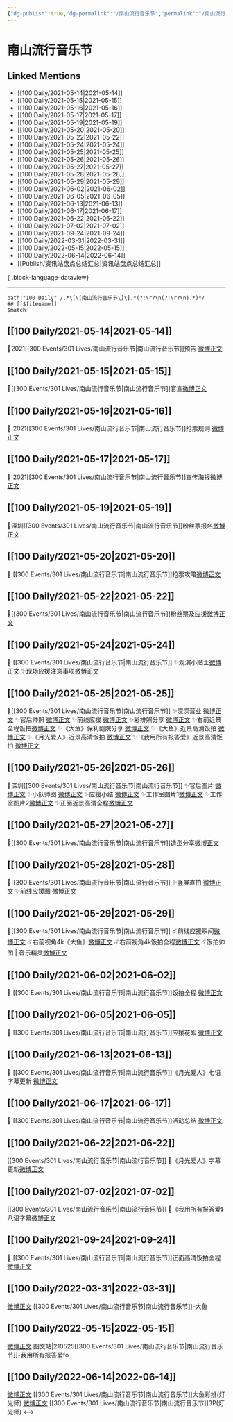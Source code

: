 ```yaml
---
{"dg-publish":true,"dg-permalink":"/南山流行音乐节","permalink":"/南山流行音乐节/","title":"南山流行音乐节","tags":[null],"created":"2022-11-17T21:27:50.000+08:00","updated":"2023-08-24T18:43:54.592+08:00"}
---
```


# 南山流行音乐节

## Linked Mentions
- [[100 Daily/2021-05-14\|2021-05-14]]
- [[100 Daily/2021-05-15\|2021-05-15]]
- [[100 Daily/2021-05-16\|2021-05-16]]
- [[100 Daily/2021-05-17\|2021-05-17]]
- [[100 Daily/2021-05-19\|2021-05-19]]
- [[100 Daily/2021-05-20\|2021-05-20]]
- [[100 Daily/2021-05-22\|2021-05-22]]
- [[100 Daily/2021-05-24\|2021-05-24]]
- [[100 Daily/2021-05-25\|2021-05-25]]
- [[100 Daily/2021-05-26\|2021-05-26]]
- [[100 Daily/2021-05-27\|2021-05-27]]
- [[100 Daily/2021-05-28\|2021-05-28]]
- [[100 Daily/2021-05-29\|2021-05-29]]
- [[100 Daily/2021-06-02\|2021-06-02]]
- [[100 Daily/2021-06-05\|2021-06-05]]
- [[100 Daily/2021-06-13\|2021-06-13]]
- [[100 Daily/2021-06-17\|2021-06-17]]
- [[100 Daily/2021-06-22\|2021-06-22]]
- [[100 Daily/2021-07-02\|2021-07-02]]
- [[100 Daily/2021-09-24\|2021-09-24]]
- [[100 Daily/2022-03-31\|2022-03-31]]
- [[100 Daily/2022-05-15\|2022-05-15]]
- [[100 Daily/2022-06-14\|2022-06-14]]
- [[Publish/资讯站盘点总结汇总\|资讯站盘点总结汇总]]

{ .block-language-dataview}

---

```expander
path:"100 Daily" /.*\[\[南山流行音乐节\]\].*(?:\r?\n(?!\r?\n).*)*/
## [[$filename]]
$match
```
## [[100 Daily/2021-05-14\|2021-05-14]]
🌟2021[[300 Events/301 Lives/南山流行音乐节\|南山流行音乐节]]预告 [微博正文](https://m.weibo.cn/6466290670/4636844576735672)

## [[100 Daily/2021-05-15\|2021-05-15]]
🍃[[300 Events/301 Lives/南山流行音乐节\|南山流行音乐节]]官宣[微博正文](https://m.weibo.cn/6466290670/4637209384193048)
## [[100 Daily/2021-05-16\|2021-05-16]]
🌟 2021[[300 Events/301 Lives/南山流行音乐节\|南山流行音乐节]]抢票规则 [微博正文](https://m.weibo.cn/6466290670/4637608593851972)

## [[100 Daily/2021-05-17\|2021-05-17]]
🌻 2021[[300 Events/301 Lives/南山流行音乐节\|南山流行音乐节]]宣传海报[微博正文](https://m.weibo.cn/6466290670/4637890779285192)

## [[100 Daily/2021-05-19\|2021-05-19]]
🌟深圳[[300 Events/301 Lives/南山流行音乐节\|南山流行音乐节]]粉丝票报名[微博正文](https://m.weibo.cn/6466290670/4638615407168914)

## [[100 Daily/2021-05-20\|2021-05-20]]
💫 [[300 Events/301 Lives/南山流行音乐节\|南山流行音乐节]]抢票攻略[微博正文](https://m.weibo.cn/6466290670/4639075209052610)
## [[100 Daily/2021-05-22\|2021-05-22]]
🌾[[300 Events/301 Lives/南山流行音乐节\|南山流行音乐节]]粉丝票及应援[微博正文](https://m.weibo.cn/6466290670/4639593288172315)

## [[100 Daily/2021-05-24\|2021-05-24]]
🌻 [[300 Events/301 Lives/南山流行音乐节\|南山流行音乐节]]
✨观演小贴士[微博正文](https://weibo.com/detail/4640304864952734)
✨现场应援注意事项[微博正文](https://weibo.com/detail/4640313216598238)

## [[100 Daily/2021-05-25\|2021-05-25]]
🌟[[300 Events/301 Lives/南山流行音乐节\|南山流行音乐节]]
✨深深营业 [微博正文](https://weibo.com/6466290670/Kh7OWt0wF)
✨官后帅照 [微博正文](https://weibo.com/6466290670/Kh8YVzF45)
✨前线应援 [微博正文](https://weibo.com/6466290670/Kh7wkkRUL)
✨彩排照分享 [微博正文](https://weibo.com/6466290670/Kh8j9FU5k)
✨右前近景全程饭拍[微博正文](https://m.weibo.cn/6466290670/4640932732076231)
✨《大鱼》保利剧院分享 [微博正文](https://m.weibo.cn/6466290670/4640885406438536)
✨《大鱼》近景高清饭拍 [微博正文](https://m.weibo.cn/5516625428/4640916957036930)
✨《月光爱人》近景高清饭拍 [微博正文](https://m.weibo.cn/5516625428/4640884764710683)
✨《我用所有报答爱》近景高清饭拍 [微博正文](https://m.weibo.cn/5516625428/4640908736200740)
## [[100 Daily/2021-05-26\|2021-05-26]]
🌟深圳[[300 Events/301 Lives/南山流行音乐节\|南山流行音乐节]]
✨官后图片 [微博正文](https://m.weibo.cn/6466290670/4641124545465409)
✨小队帅图 [微博正文](https://m.weibo.cn/6466290670/4641231839167995)
✨应援小结 [微博正文](https://m.weibo.cn/6466290670/4641156568453737)
✨工作室图片1[微博正文](https://m.weibo.cn/6466290670/4641227754702936)
✨工作室图片2[微博正文](https://m.weibo.cn/6466290670/4641198016826850)
✨正面近景高清全程[微博正文](https://m.weibo.cn/6466290670/4641056849658888)
## [[100 Daily/2021-05-27\|2021-05-27]]
💫[[300 Events/301 Lives/南山流行音乐节\|南山流行音乐节]]造型分享[微博正文](https://m.weibo.cn/6466290670/4641443468286565)
## [[100 Daily/2021-05-28\|2021-05-28]]
🌟[[300 Events/301 Lives/南山流行音乐节\|南山流行音乐节]]
✨竖屏直拍 [微博正文](https://weibo.com/detail/4641905777051947)
✨前线应援图 [微博正文](https://weibo.com/detail/4641917055271641)
## [[100 Daily/2021-05-29\|2021-05-29]]
💫[[300 Events/301 Lives/南山流行音乐节\|南山流行音乐节]]
☄️前线应援瞬间[微博正文](https://m.weibo.cn/6466290670/4642185461369326)
☄️右前视角4k《大鱼》[微博正文](https://m.weibo.cn/6466290670/4642166024440572)
☄️右前视角4k饭拍全程[微博正文](https://m.weibo.cn/6466290670/4642162489431711)
☄️饭拍帅图 | 音乐精灵[微博正文](https://m.weibo.cn/6466290670/4642305158153740)

## [[100 Daily/2021-06-02\|2021-06-02]]
🌟 [[300 Events/301 Lives/南山流行音乐节\|南山流行音乐节]]饭拍全程 [微博正文](https://m.weibo.cn/6466290670/4643625034842330)
## [[100 Daily/2021-06-05\|2021-06-05]]
🌟 [[300 Events/301 Lives/南山流行音乐节\|南山流行音乐节]]应援花絮 [微博正文](https://m.weibo.cn/6466290670/4644722872160811)
## [[100 Daily/2021-06-13\|2021-06-13]]
💫 [[300 Events/301 Lives/南山流行音乐节\|南山流行音乐节]]《月光爱人》七语字幕更新 [微博正文](https://m.weibo.cn/6466290670/4647605629883398)

## [[100 Daily/2021-06-17\|2021-06-17]]
🌟 [[300 Events/301 Lives/南山流行音乐节\|南山流行音乐节]]活动总结 [微博正文](https://weibo.com/6466290670/Kkzb0clmI)

## [[100 Daily/2021-06-22\|2021-06-22]]
[[300 Events/301 Lives/南山流行音乐节\|南山流行音乐节]]
💫《月光爱人》字幕更新[微博正文](https://m.weibo.cn/6466290670/4650822623561005)
## [[100 Daily/2021-07-02\|2021-07-02]]
[[300 Events/301 Lives/南山流行音乐节\|南山流行音乐节]]
💫《我用所有报答爱》八语字幕[微博正文](https://m.weibo.cn/6466290670/4654445663620914)

## [[100 Daily/2021-09-24\|2021-09-24]]
🌟 [[300 Events/301 Lives/南山流行音乐节\|南山流行音乐节]]正面高清饭拍全程[微博正文](https://m.weibo.cn/6466290670/4684973283476502)

## [[100 Daily/2022-03-31\|2022-03-31]]
[微博正文](https://m.weibo.cn/7002182285/4753123480965087) [[300 Events/301 Lives/南山流行音乐节\|南山流行音乐节]]-大鱼
## [[100 Daily/2022-05-15\|2022-05-15]]
[微博正文](https://m.weibo.cn/6987697229/4769449213693864) 图文站|210525[[300 Events/301 Lives/南山流行音乐节\|南山流行音乐节]]-我用所有报答爱fo
## [[100 Daily/2022-06-14\|2022-06-14]]
[微博正文](https://weibo.com/7633014126/LxHC0iuXv) [[300 Events/301 Lives/南山流行音乐节\|南山流行音乐节]]大鱼彩排(灯光师)
[微博正文](https://weibo.com/7633014126/LxHKUCatG) [[300 Events/301 Lives/南山流行音乐节\|南山流行音乐节]]3P(灯光师)
<-->
